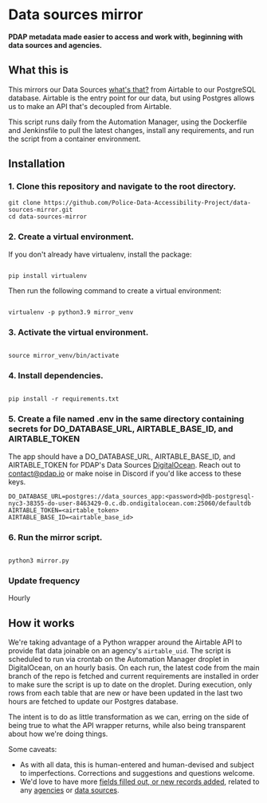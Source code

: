 # Data sources mirror
**PDAP metadata made easier to access and work with, beginning with data sources and agencies.**

## What this is
This mirrors our Data Sources [what's that?](https://docs.pdap.io/activities/data-sources/what-is-a-data-source) from Airtable to our PostgreSQL database. Airtable is the entry point for our data, but using Postgres allows us to make an API that's decoupled from Airtable.

This script runs daily from the Automation Manager, using the Dockerfile and Jenkinsfile to pull the latest changes, install any requirements, and run the script from a container environment.

## Installation
### 1. Clone this repository and navigate to the root directory.

```
git clone https://github.com/Police-Data-Accessibility-Project/data-sources-mirror.git
cd data-sources-mirror
```

### 2. Create a virtual environment.

If you don't already have virtualenv, install the package:

```

pip install virtualenv

```

Then run the following command to create a virtual environment:

```

virtualenv -p python3.9 mirror_venv

```

### 3. Activate the virtual environment.

```

source mirror_venv/bin/activate

```

### 4. Install dependencies.

```

pip install -r requirements.txt

```

### 5. Create a file named .env in the same directory containing secrets for DO_DATABASE_URL, AIRTABLE_BASE_ID, and AIRTABLE_TOKEN

The app should have a DO_DATABASE_URL, AIRTABLE_BASE_ID, and AIRTABLE_TOKEN for PDAP's Data Sources [DigitalOcean](https://digitalocean.com/). Reach out to contact@pdap.io or make noise in Discord if you'd like access to these keys.

```
DO_DATABASE_URL=postgres://data_sources_app:<password>@db-postgresql-nyc3-38355-do-user-8463429-0.c.db.ondigitalocean.com:25060/defaultdb
AIRTABLE_TOKEN=<airtable_token>
AIRTABLE_BASE_ID=<airtable_base_id>
```

### 6. Run the mirror script.

```

python3 mirror.py

```


### Update frequency
Hourly

## How it works
We're taking advantage of a Python wrapper around the Airtable API to provide flat data joinable on an agency's `airtable_uid`. The script is scheduled to run via crontab on the Automation Manager droplet in DigitalOcean, on an hourly basis. On each run, the latest code from the main branch of the repo is fetched and current requirements are installed in order to make sure the script is up to date on the droplet. During execution, only rows from each table that are new or have been updated in the last two hours are fetched to update our Postgres database.

The intent is to do as little transformation as we can, erring on the side of being true to what the API wrapper returns, while also being transparent about how we're doing things.

Some caveats:
- As with all data, this is human-entered and human-devised and subject to imperfections. Corrections and suggestions and questions welcome.
- We'd love to have more [fields filled out, or new records added](https://docs.pdap.io/activities/share-data/contribute-data-sources), related to any [agencies](https://airtable.com/shr43ihbyM8DDkKx4) or [data sources](https://airtable.com/shrUAtA8qYasEaepI/tblx8XaKnFTphWNQM).
